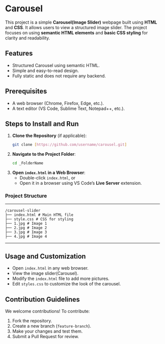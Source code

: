 # Carousel

This project is a simple **Carousel(Image Slider)** webpage built using **HTML** and **CSS**. It allows users to view a structured image slider. The project focuses on using **semantic HTML elements** and **basic CSS styling** for clarity and readability.

## Features
- Structured Carousel using semantic HTML.
- Simple and easy-to-read design.
- Fully static and does not require any backend.

## Prerequisites
- A web browser (Chrome, Firefox, Edge, etc.).
- A text editor (VS Code, Sublime Text, Notepad++, etc.).

## Steps to Install and Run
1. **Clone the Repository** (if applicable):
   ```sh
   git clone [https://github.com/username/carousel.git]
   ```
2. **Navigate to the Project Folder**:
   ```sh
   cd _FolderName
   ```
3. **Open `index.html` in a Web Browser**:
   - Double-click `index.html`, or
   - Open it in a browser using VS Code’s **Live Server** extension.

### Project Structure
---
```
/carousel-slider
├── index.html # Main HTML file
├── style.css # CSS for styling
├── 1.jpg # Image 1
├── 2.jpg # Image 2 
├── 3.jpg # Image 3 
├── 4.jpg # Image 4
```
---

## Usage and Customization
- Open `index.html` in any web browser.
- View the image slider(Carousel).
- Modify the `index.html` file to add more pictures.
- Edit `styles.css` to customize the look of the carousel.

## Contribution Guidelines
We welcome contributions! To contribute:
1. Fork the repository.
2. Create a new branch (`feature-branch`).
3. Make your changes and test them.
4. Submit a Pull Request for review.